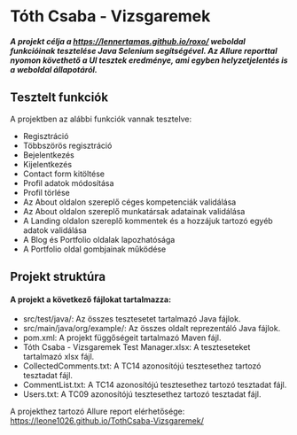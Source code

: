 # Tóth Csaba - Vizsgaremek

##### A projekt célja a https://lennertamas.github.io/roxo/ weboldal funkcióinak tesztelése Java Selenium segítségével. Az Allure reporttal nyomon követhető a UI tesztek eredménye, ami egyben helyzetjelentés is a weboldal állapotáról.

## Tesztelt funkciók

A projektben az alábbi funkciók vannak tesztelve:

*  Regisztráció
*  Többszörös regisztráció
*  Bejelentkezés
*  Kijelentkezés
*  Contact form kitöltése
*  Profil adatok módosítása
*  Profil törlése
*  Az About oldalon szereplő céges kompetenciák validálása
*  Az About oldalon szereplő munkatársak adatainak validálása
*  A Landing oldalon szereplő kommentek és a hozzájuk tartozó egyéb adatok validálása
*  A Blog és Portfolio oldalak lapozhatósága
*  A Portfolio oldal gombjainak működése

## Projekt struktúra

#### A projekt a következő fájlokat tartalmazza:

*  src/test/java/: Az összes tesztesetet tartalmazó Java fájlok.
*  src/main/java/org/example/: Az összes oldalt reprezentáló Java fájlok.
*  pom.xml: A projekt függőségeit tartalmazó Maven fájl.
*  Tóth Csaba - Vizsgaremek Test Manager.xlsx: A teszteseteket tartalmazó xlsx fájl.
*  CollectedComments.txt: A TC14 azonosítójú tesztesethez tartozó tesztadat fájl.
*  CommentList.txt: A TC14 azonosítójú tesztesethez tartozó tesztadat fájl.
*  Users.txt: A TC09 azonosítójú tesztesethez tartozó tesztadat fájl.

A projekthez tartozó Allure report elérhetősége: https://leone1026.github.io/TothCsaba-Vizsgaremek/
